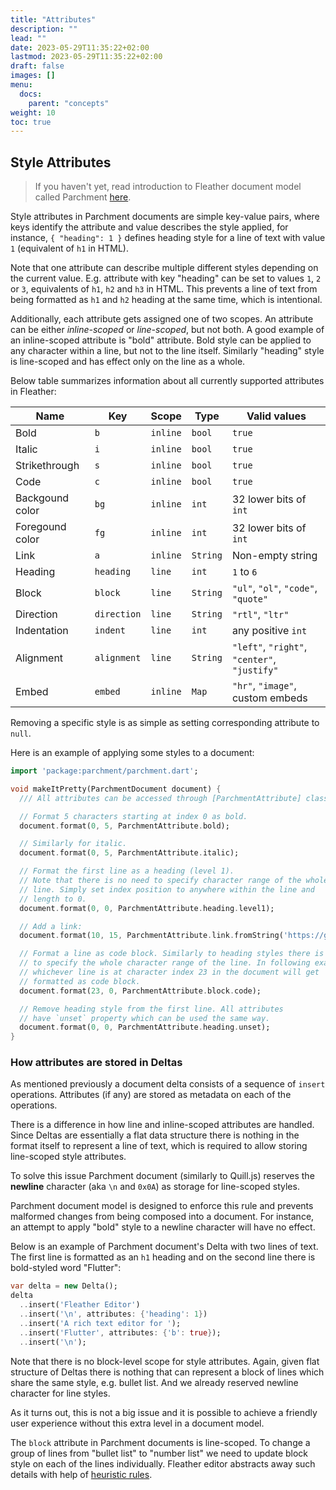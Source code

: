 ```yaml
---
title: "Attributes"
description: ""
lead: ""
date: 2023-05-29T11:35:22+02:00
lastmod: 2023-05-29T11:35:22+02:00
draft: false
images: []
menu:
  docs:
    parent: "concepts"
weight: 10
toc: true
---
```


## Style Attributes

> If you haven't yet, read introduction to Fleather document model called
> Parchment [here](../data-and-document).

Style attributes in Parchment documents are simple key-value pairs, where
keys identify the attribute and value describes the style applied, for
instance, `{ "heading": 1 }` defines heading style for a line of
text with value `1` (equivalent of `h1` in HTML).

Note that one attribute can describe multiple different styles depending
on the current value. E.g. attribute with key "heading" can be set to values
`1`, `2` or `3`, equivalents of `h1`, `h2` and `h3` in HTML. This prevents
a line of text from being formatted as `h1` and `h2` heading at the same time,
which is intentional.

Additionally, each attribute gets assigned one of two scopes. An
attribute can be either *inline-scoped* or *line-scoped*, but not both.
A good example of an inline-scoped attribute is "bold" attribute. Bold
style can be applied to any character within a line, but not to the
line itself. Similarly "heading" style is line-scoped and has effect
only on the line as a whole.

Below table summarizes information about all currently supported
attributes in Fleather:

| Name            | Key         | Scope    | Type     | Valid values                                 |
| --------------- | ----------- | -------- | -------- | -------------------------------------------- |
| Bold            | `b`         | `inline` | `bool`   | `true`                                       |
| Italic          | `i`         | `inline` | `bool`   | `true`                                       |
| Strikethrough   | `s`         | `inline` | `bool`   | `true`                                       |
| Code            | `c`         | `inline` | `bool`   | `true`                                       |
| Backgound color | `bg`        | `inline` | `int`    | 32 lower bits of `int`                       |
| Foregound color | `fg`        | `inline` | `int`    | 32 lower bits of `int`                       |
| Link            | `a`         | `inline` | `String` | Non-empty string                             |
| Heading         | `heading`   | `line`   | `int`    | `1` to `6`                                   |
| Block           | `block`     | `line`   | `String` | `"ul"`, `"ol"`, `"code"`, `"quote"`          |
| Direction       | `direction` | `line`   | `String` | `"rtl"`, `"ltr"`                             |
| Indentation     | `indent`    | `line`   | `int`    | any positive `int`                           |
| Alignment       | `alignment` | `line`   | `String` | `"left"`, `"right"`, `"center"`, `"justify"` |
| Embed           | `embed`     | `inline` | `Map`    | `"hr"`, `"image"`, custom embeds             |

Removing a specific style is as simple as setting corresponding
attribute to `null`.

Here is an example of applying some styles to a document:

```dart
import 'package:parchment/parchment.dart';

void makeItPretty(ParchmentDocument document) {
  /// All attributes can be accessed through [ParchmentAttribute] class.

  // Format 5 characters starting at index 0 as bold.
  document.format(0, 5, ParchmentAttribute.bold);

  // Similarly for italic.
  document.format(0, 5, ParchmentAttribute.italic);

  // Format the first line as a heading (level 1).
  // Note that there is no need to specify character range of the whole
  // line. Simply set index position to anywhere within the line and
  // length to 0.
  document.format(0, 0, ParchmentAttribute.heading.level1);

  // Add a link:
  document.format(10, 15, ParchmentAttribute.link.fromString('https://github.com'));

  // Format a line as code block. Similarly to heading styles there is no need
  // to specify the whole character range of the line. In following example:
  // whichever line is at character index 23 in the document will get
  // formatted as code block.
  document.format(23, 0, ParchmentAttribute.block.code);

  // Remove heading style from the first line. All attributes
  // have `unset` property which can be used the same way.
  document.format(0, 0, ParchmentAttribute.heading.unset);
}
```

### How attributes are stored in Deltas

As mentioned previously a document delta consists of a sequence of `insert`
operations. Attributes (if any) are stored as metadata on each of the
operations.

There is a difference in how line and inline-scoped attributes are
handled. Since Deltas are essentially a flat data structure there is
nothing in the format itself to represent a line of text, which is
required to allow storing line-scoped style attributes.

To solve this issue Parchment document (similarly to Quill.js) reserves the
**newline** character (aka `\n` and `0x0A`) as storage for line-scoped
styles.

Parchment document model is designed to enforce this rule and
prevents malformed changes from being composed into a document. For
instance, an attempt to apply "bold" style to a newline character
will have no effect.

Below is an example of Parchment document's Delta with two lines of text.
The first line is formatted as an `h1` heading and on the second line
there is bold-styled word "Flutter":

```dart
var delta = new Delta();
delta
  ..insert('Fleather Editor')
  ..insert('\n', attributes: {'heading': 1})
  ..insert('A rich text editor for ');
  ..insert('Flutter', attributes: {'b': true});
  ..insert('\n');
```

Note that there is no block-level scope for style attributes. Again,
given flat structure of Deltas there is nothing that can represent a
block of lines which share the same style, e.g. bullet list. And we
already reserved newline character for line styles.

As it turns out, this is not a big issue and it is possible to achieve
a friendly user experience without this extra level in a document model.

The `block` attribute in Parchment documents is line-scoped. To change a
group of lines from "bullet list" to "number list" we need to update
block style on each of the lines individually. Fleather editor abstracts
away such details with help of [heuristic rules](../heuristics).
